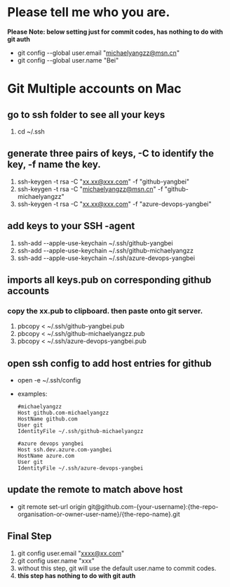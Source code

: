 # Please tell me who you are.
**Please Note: below setting just for commit codes, has nothing to do with git auth**
- git config --global user.email "michaelyangzz@msn.cn"
- git config --global user.name "Bei"

# Git Multiple accounts on Mac
## go to ssh folder to see all your keys
1. cd ~/.ssh

## generate three pairs of keys, -C to identify the key, -f name the key.
1. ssh-keygen -t rsa -C "xx.xx@xxx.com" -f "github-yangbei"
1. ssh-keygen -t rsa -C "michaelyangzz@msn.cn" -f "github-michaelyangzz"
1. ssh-keygen -t rsa -C "xx.xx@xxx.com" -f "azure-devops-yangbei"
## add keys to your SSH -agent
1. ssh-add --apple-use-keychain ~/.ssh/github-yangbei
1. ssh-add --apple-use-keychain ~/.ssh/github-michaelyangzz
1. ssh-add --apple-use-keychain ~/.ssh/azure-devops-yangbei
## imports all keys.pub on corresponding github accounts
### copy the xx.pub to clipboard. then paste onto git server.
1. pbcopy < ~/.ssh/github-yangbei.pub
1. pbcopy < ~/.ssh/github-michaelyangzz.pub
1. pbcopy < ~/.ssh/azure-devops-yangbei.pub

## open ssh config to add host entries for github
- open -e ~/.ssh/config
- examples:

    ```
    #michaelyangzz
    Host github.com-michaelyangzz
    HostName github.com
    User git
    IdentityFile ~/.ssh/github-michaelyangzz

    #azure devops yangbei
    Host ssh.dev.azure.com-yangbei
    HostName azure.com
    User git
    IdentityFile ~/.ssh/azure-devops-yangbei
    ```
## update the remote to match above host
- git remote set-url origin git@github.com-{your-username}:{the-repo-organisation-or-owner-user-name}/{the-repo-name}.git

## Final Step
1. git config user.email "xxxx@xx.com"
1. git config user.name "xxx"
1. without this step, git will use the default user.name to commit codes.  
1. **this step has nothing to do with git auth**